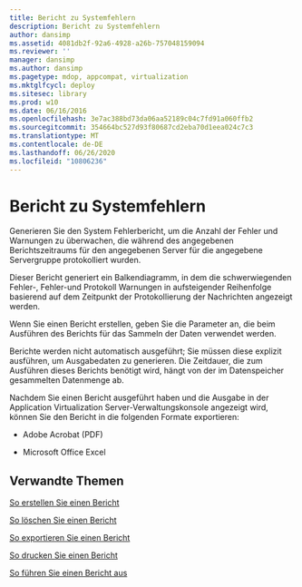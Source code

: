 ```yaml
---
title: Bericht zu Systemfehlern
description: Bericht zu Systemfehlern
author: dansimp
ms.assetid: 4081db2f-92a6-4928-a26b-757048159094
ms.reviewer: ''
manager: dansimp
ms.author: dansimp
ms.pagetype: mdop, appcompat, virtualization
ms.mktglfcycl: deploy
ms.sitesec: library
ms.prod: w10
ms.date: 06/16/2016
ms.openlocfilehash: 3e7ac388bd73da06aa52189c04c7fd91a060ffb2
ms.sourcegitcommit: 354664bc527d93f80687cd2eba70d1eea024c7c3
ms.translationtype: MT
ms.contentlocale: de-DE
ms.lasthandoff: 06/26/2020
ms.locfileid: "10806236"
---
```

# Bericht zu Systemfehlern


Generieren Sie den System Fehlerbericht, um die Anzahl der Fehler und Warnungen zu überwachen, die während des angegebenen Berichtszeitraums für den angegebenen Server für die angegebene Servergruppe protokolliert wurden.

Dieser Bericht generiert ein Balkendiagramm, in dem die schwerwiegenden Fehler-, Fehler-und Protokoll Warnungen in aufsteigender Reihenfolge basierend auf dem Zeitpunkt der Protokollierung der Nachrichten angezeigt werden.

Wenn Sie einen Bericht erstellen, geben Sie die Parameter an, die beim Ausführen des Berichts für das Sammeln der Daten verwendet werden.

Berichte werden nicht automatisch ausgeführt; Sie müssen diese explizit ausführen, um Ausgabedaten zu generieren. Die Zeitdauer, die zum Ausführen dieses Berichts benötigt wird, hängt von der im Datenspeicher gesammelten Datenmenge ab.

Nachdem Sie einen Bericht ausgeführt haben und die Ausgabe in der Application Virtualization Server-Verwaltungskonsole angezeigt wird, können Sie den Bericht in die folgenden Formate exportieren:

-   Adobe Acrobat (PDF)

-   Microsoft Office Excel

## Verwandte Themen


[So erstellen Sie einen Bericht](how-to-create-a-reportserver.md)

[So löschen Sie einen Bericht](how-to-delete-a-reportserver.md)

[So exportieren Sie einen Bericht](how-to-export-a-reportserver.md)

[So drucken Sie einen Bericht](how-to-print-a-reportserver.md)

[So führen Sie einen Bericht aus](how-to-run-a-reportserver.md)

 

 





